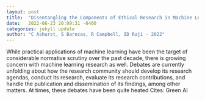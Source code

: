```yaml
---
layout: post
title:  "Disentangling the Components of Ethical Research in Machine Learning"
date:   2022-06-23 20:09:31 -0400
categories: jekyll update
author: "C Ashurst, S Barocas, R Campbell, ID Raji - 2022"
---
```

While practical applications of machine learning have been the target of considerable normative scrutiny over the past decade, there is growing concern with machine learning research as well. Debates are currently unfolding about how the research community should develop its research agendas, conduct its research, evaluate its research contributions, and handle the publication and dissemination of its findings, among other matters. At times, these debates have been quite heated 
Cites: Green AI